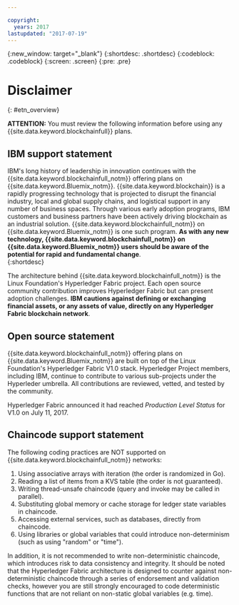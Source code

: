 ```yaml
---

copyright:
  years: 2017
lastupdated: "2017-07-19"
---
```


{:new_window: target="_blank"}
{:shortdesc: .shortdesc}
{:codeblock: .codeblock}
{:screen: .screen}
{:pre: .pre}


# Disclaimer
{: #etn_overview}

**ATTENTION:** You must review the following information before using any {{site.data.keyword.blockchainfull}} plans.

## IBM support statement

IBM's long history of leadership in innovation continues with the {{site.data.keyword.blockchainfull_notm}} offering plans on {{site.data.keyword.Bluemix_notm}}. {{site.data.keyword.blockchain}} is a rapidly progressing technology that is projected to disrupt the financial industry, local and global supply chains, and logistical support in any number of business spaces. Through various early adoption programs, IBM customers and business partners have been actively driving blockchain as an industrial solution. {{site.data.keyword.blockchainfull_notm}} on {{site.data.keyword.Bluemix_notm}} is one such program. **As with any new technology, {{site.data.keyword.blockchainfull_notm}} on {{site.data.keyword.Bluemix_notm}} users should be aware of the potential for rapid and fundamental change**.  
{:shortdesc}

The architecture behind {{site.data.keyword.blockchainfull_notm}} is the Linux Foundation's Hyperledger Fabric project. Each open source community contribution improves Hyperledger Fabric but can present adoption challenges. **IBM cautions against defining or exchanging financial assets, or any assets of value, directly on any Hyperledger Fabric blockchain network**.  

## Open source statement

{{site.data.keyword.blockchainfull_notm}} offering plans on {{site.data.keyword.Bluemix_notm}} are built on top of the Linux Foundation's Hyperledger Fabric V1.0 stack. Hyperledger Project members, including IBM, continue to contribute to various sub-projects under the Hyperleder umbrella.  All contributions are reviewed, vetted, and tested by the community. 

Hyperledger Fabric announced it had reached *Production Level Status* for V1.0 on July 11, 2017. 

## Chaincode support statement

The following coding practices are NOT supported on {{site.data.keyword.blockchainfull_notm}} networks:

1. Using associative arrays with iteration (the order is randomized in Go).
2. Reading a list of items from a KVS table (the order is not guaranteed).
3. Writing thread-unsafe chaincode (query and invoke may be called in parallel).
4. Substituting global memory or cache storage for ledger state variables in chaincode.
5. Accessing external services, such as databases, directly from chaincode.
6. Using libraries or global variables that could introduce non-determinism (such as using "random" or "time").  

In addition, it is not recommended to write non-deterministic chaincode, which introduces risk to data consistency and integrity.  It should be noted that the Hyperledger Fabric architecture is designed to counter against non-deterministic chaincode through a series of endorsement and validation checks, however you are still strongly encouraged to code deterministic functions that are not reliant on non-static global variables (e.g. time).  
